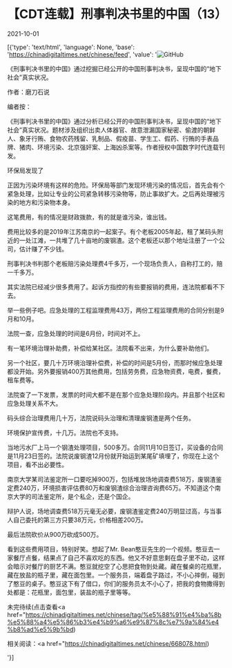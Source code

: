 # 【CDT连载】刑事判决书里的中国（13）

2021-10-01

[{'type': 'text/html', 'language': None, 'base': 'https://chinadigitaltimes.net/chinese/feed', 'value': '![GitHub](https://chinadigitaltimes.net/chinese/files/2021/09/刑事判决书里的中国-791x1024.jpg)



《刑事判决书里的中国》通过挖掘已经公开的中国刑事判决书，呈现中国的“地下社会”真实状况。 

作者：磨刀石说



编者按：

《刑事判决书里的中国》通过分析已经公开的中国刑事判决书，呈现中国的“地下社会”真实状况。题材涉及组织出卖人体器官、故意泄漏国家秘密、偷渡的朝鲜人、象牙行贿、食物农药残留、乳制品、假疫苗、学生工、假药、行贿的手表品牌、猪肉、环境污染、北京强奸案、上海凶杀案等。作者授权中国数字时代连载刊发。



环保局发现了

正因为污染环境有这样的危险。环保局等部门发现环境污染的情况后，首先会有个紧急处理，比如让专业的公司紧急转移污染物等，防止事故扩大。之后再处理被污染的地方和污染物本身。

这笔费用，有的情况是财政拨款，有的就是谁污染，谁出钱。

费用比较多的是2019年江苏南京的一起案子。有个老板2005年起，租了某码头附近的一处江滩，一共堆了几十亩地的废钢渣。这个老板还以那个地址注册了一个公司，估计赚了不少钱。

刑事判决书判那个老板赔污染处理费4千多万，一个现场负责人，自称打工的，赔一千多万。

其实法院已经减少很多费用了。起诉方指控的有些要报销的费用，连法院都看不下去。

举一些例子吧。应急处理的工程监理费用43万，两份工程监理费用的合同分别是9月和10月。

法院一查，应急处理的时间是6月份，时间对不上。

有一笔环境治理补助费，补偿给某社区。法院看不出来，为什么要补助他们。

另一个社区，要几十万环境治理补偿费，补偿的时间是5月份，而那时候应急处理都没开始。另外要报销400万其他费用，包括劳务费，应急物资费，电费，餐费，租车费等。

法院查了一下发票，发票的时间大都不是在那个应急处理阶段内。并且那个社区和应急处理关系不大。

码头综合治理费用几十万，法院说码头治理和清理废钢渣是两个任务。

环境保护宣传费，十几万。法院也不支持。

当地污水厂上马一个钢渣处理项目，500多万。合同11月10日签订，买设备的合同是11月23日签的。法院说废钢渣12月份就开始运到某尾矿填埋了，你现在上这个项目，看不出必要性。

南京大学某司法鉴定所一口要吃掉900万，包括堆放场地调查费518万，废钢渣鉴定费240万，环境损害评估费80万和废钢渣综合治理咨询费65万。不知道这个南京大学的司法鉴定所，是个私企，还是个国企。

辩护人说，场地调查费518万元毫无必要，废钢渣鉴定费240万明显过高，与当事人自己委托的第三方只要38万元，价格相差200万。

最后法院砍价从900万砍成500万。

看到这些费用项目，特别好笑。想起了Mr. Bean憨豆先生的一个视频。憨豆去一家餐厅点餐，结果点了自己不喜欢吃的东西。他又不好意思剩在盘子里不动，这样会暗示对餐厅的厨艺不满。憨豆就挖空了心思把食物到处藏。藏在餐桌的花瓶里，藏在放盐的瓶子里，藏在面包里。一个服务员，端着盘子路过，不小心摔倒，碰到了憨豆的桌子。憨豆这下有了借口，你们的服务员太不小心了，把我的食物撒得到处都是：花瓶里，面包里，装盐的瓶子里等等。

未完待续(点击查看<a href="https://chinadigitaltimes.net/chinese/tag/%e5%88%91%e4%ba%8b%e5%88%a4%e5%86%b3%e4%b9%a6%e9%87%8c%e7%9a%84%e4%b8%ad%e5%9b%bd)





相关阅读：<a href="https://chinadigitaltimes.net/chinese/668078.html)

'}]